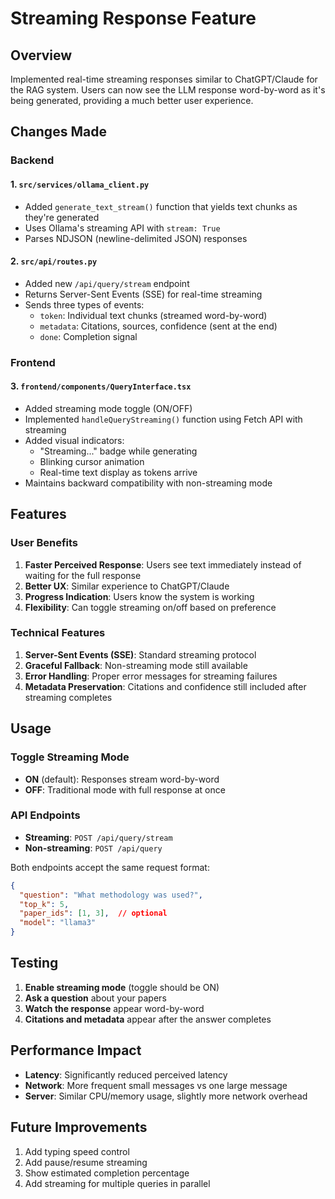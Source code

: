 # Streaming Response Feature

## Overview
Implemented real-time streaming responses similar to ChatGPT/Claude for the RAG system. Users can now see the LLM response word-by-word as it's being generated, providing a much better user experience.

## Changes Made

### Backend

#### 1. `src/services/ollama_client.py`
- Added `generate_text_stream()` function that yields text chunks as they're generated
- Uses Ollama's streaming API with `stream: True`
- Parses NDJSON (newline-delimited JSON) responses

#### 2. `src/api/routes.py`
- Added new `/api/query/stream` endpoint
- Returns Server-Sent Events (SSE) for real-time streaming
- Sends three types of events:
  - `token`: Individual text chunks (streamed word-by-word)
  - `metadata`: Citations, sources, confidence (sent at the end)
  - `done`: Completion signal

### Frontend

#### 3. `frontend/components/QueryInterface.tsx`
- Added streaming mode toggle (ON/OFF)
- Implemented `handleQueryStreaming()` function using Fetch API with streaming
- Added visual indicators:
  - "Streaming..." badge while generating
  - Blinking cursor animation
  - Real-time text display as tokens arrive
- Maintains backward compatibility with non-streaming mode

## Features

### User Benefits
1. **Faster Perceived Response**: Users see text immediately instead of waiting for the full response
2. **Better UX**: Similar experience to ChatGPT/Claude
3. **Progress Indication**: Users know the system is working
4. **Flexibility**: Can toggle streaming on/off based on preference

### Technical Features
1. **Server-Sent Events (SSE)**: Standard streaming protocol
2. **Graceful Fallback**: Non-streaming mode still available
3. **Error Handling**: Proper error messages for streaming failures
4. **Metadata Preservation**: Citations and confidence still included after streaming completes

## Usage

### Toggle Streaming Mode
- **ON** (default): Responses stream word-by-word
- **OFF**: Traditional mode with full response at once

### API Endpoints
- **Streaming**: `POST /api/query/stream`
- **Non-streaming**: `POST /api/query`

Both endpoints accept the same request format:
```json
{
  "question": "What methodology was used?",
  "top_k": 5,
  "paper_ids": [1, 3],  // optional
  "model": "llama3"
}
```

## Testing

1. **Enable streaming mode** (toggle should be ON)
2. **Ask a question** about your papers
3. **Watch the response** appear word-by-word
4. **Citations and metadata** appear after the answer completes

## Performance Impact

- **Latency**: Significantly reduced perceived latency
- **Network**: More frequent small messages vs one large message
- **Server**: Similar CPU/memory usage, slightly more network overhead

## Future Improvements

1. Add typing speed control
2. Add pause/resume streaming
3. Show estimated completion percentage
4. Add streaming for multiple queries in parallel
